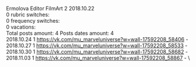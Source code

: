 Ermolova	Editor FilmArt 2 2018.10.22\
0 rubric switches:\
0 frequency switches:\
0 vacations:\
Total posts amount: 4	Posts dates amount: 4\
2018.10.24 1 https://vk.com/mu_marveluniverse?w=wall-17592208_58406 -	\
2018.10.27 1 https://vk.com/mu_marveluniverse?w=wall-17592208_58533 -	\
2018.10.30 1 https://vk.com/mu_marveluniverse?w=wall-17592208_58682 -	\
2018.11.03 1 https://vk.com/mu_marveluniverse?w=wall-17592208_58867 -	\
